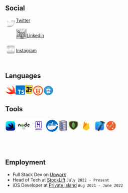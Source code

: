 ## Social

<img align="left" width="34px" src="images/twitterLogo.png">

[Twitter](https://twitter.com/devboidesigns)
<br />
<br />
<img align="left" width="34px" src="images/linkinInLogoSilver.png">

[Linkedin](https://www.linkedin.com/in/christopher-hicks-63682512a)
<br />
<br />
<img align="left" width="34px" src="images/instagramLogo.png">

[Instagram](https://www.instagram.com/infinity.christopher/)

<br />

## Languages

<img align="left" width="33px" src="images/swiftLogo.png">

<img align="left" width="30px" src="images/typescript.svg">

<img align="left" width="25px" src="images/javascript.png">

<img align="left" width="33px" src="images/html5.png">

<img align="left" width="33px" src="images/css.png">

<br />

<br />

## Tools

<img align="center" width="33px" src="images/swiftui.png">

<img align="center" width="45px" src="images/nodejs.png">

<img align="center" width="40px" src="images/heroku.png">

<img align="center" width="38px" src="images/Docker.png">

<img align="center" width="25px" src="images/sqllite.png">

<img align="center" width="32px" src="images/mongodb.png">

<img align="center" width="42px" src="images/firebaseLogo.png">

<img align="center" width="35px" src="images/xcode.png">

<img align="center" width="30px" src="images/postman.png">

<!-- <img align="left" width="40px" src="images/photoshopLogo.png"> -->

<br />
<br />

<br />
<br />

## Employment

- Full Stack Dev on [Upwork](https://www.upwork.com/freelancers/devboidesigns)
- Head of Tech at [StockLift](https://www.stocklift.co) `July 2022 - Present`
- iOS Developer at [Private Island](https://privateisland.io) `Aug 2021 - June 2022`

<br />
<br />

<br />
<br />

<!-- [![Christopher's GitHub stats](https://github-readme-stats.vercel.app/api?username=DevboiDesigns&count_private=true)](https://github.com/anuraghazra/github-readme-stats) -->
